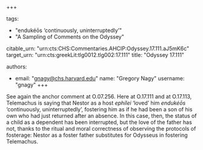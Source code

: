 +++

tags:
- "endukéōs ‘continuously, uninterruptedly’"
- "A Sampling of Comments on the Odyssey"

citable_urn: "urn:cts:CHS:Commentaries.AHCIP:Odyssey.17.111.aJ5mK6c"
target_urn: "urn:cts:greekLit:tlg0012.tlg002:17.111"
title: "Odyssey 17.111"

authors:
- email: "gnagy@chs.harvard.edu"
  name: "Gregory Nagy"
  username: "gnagy"
+++

<p>See again the anchor comment at O.07.256. Here at O.17.111 and at O.17.113, Telemachus is saying that Nestor as a host <em>ephílei</em> ‘loved’ him <em>endukéōs</em> ‘continuously, uninterruptedly’, fostering him as if he had been a son of his own who had just returned after an absence. In this case, then, the status of a child as a dependent has been interrupted, but the love of the father has not, thanks to the ritual and moral correctness of observing the protocols of fosterage: Nestor as a foster father substitutes for Odysseus in fostering Telemachus.  </p>
